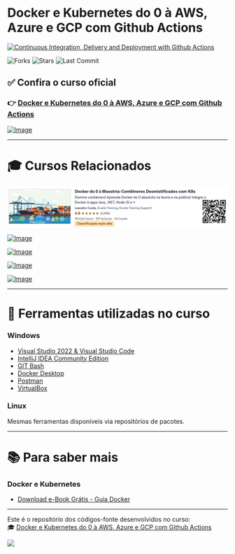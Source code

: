 # Docker e Kubernetes do 0 à AWS, Azure e GCP com Github Actions

[![Continuous Integration, Delivery and Deployment with Github Actions](https://github.com/leandrocgsi/docker-and-kubernetes-from-0-to-aws-azure-and-gcp/actions/workflows/continuous-deployment.yml/badge.svg)](https://github.com/leandrocgsi/docker-and-kubernetes-from-0-to-aws-azure-and-gcp/actions/workflows/continuous-deployment.yml)

![Forks](https://img.shields.io/github/forks/leandrocgsi/docker-and-kubernetes-from-0-to-aws-azure-and-gcp)
![Stars](https://img.shields.io/github/stars/leandrocgsi/docker-and-kubernetes-from-0-to-aws-azure-and-gcp)
![Last Commit](https://img.shields.io/github/last-commit/leandrocgsi/docker-and-kubernetes-from-0-to-aws-azure-and-gcp)

## ✅ Confira o curso oficial
### 👉 [Docker e Kubernetes do 0 à AWS, Azure e GCP com Github Actions](https://www.udemy.com/course/docker-para-amazon-aws-implante-aplicacoes-java-e-net/?couponCode=GTHB_FLASH_SALE2021)

[![Image](https://github.com/leandrocgsi/RestWithSpringBootUdemy/blob/master/Images/docker_para_amazon_aws_implante_apps_java_e_dot_net_com_travis_ci.png?raw=true "Docker e Kubernetes do 0 à AWS, Azure e GCP com Github Actions")](https://www.udemy.com/course/docker-para-amazon-aws-implante-aplicacoes-java-e-net/?couponCode=GTHB_FLASH_SALE2021)

---

# 🎓 Cursos Relacionados

[![Image](https://github.com/leandrocgsi/RestWithSpringBootUdemy/blob/master/Images/docker_do_zero_a_maestria_conteinerizacao_desmistificada.png?raw=true "Docker do Zero à Maestria - Contêinerização Desmistificada")](https://www.udemy.com/course/docker-do-zero-a-maestria-conteinerizacao-desmistificada/?couponCode=GTHB_FLASH_SALE2021)

[![Image](https://github.com/leandrocgsi/RestWithSpringBootUdemy/blob/master/Images/microservices.png?raw=true "Microservices do 0 à GCP com Spring Boot, Kubernetes e Docker")](https://www.udemy.com/course/microservices-do-0-a-gcp-com-spring-boot-kubernetes-e-docker/?couponCode=GTHB_FLASH_SALE2021)

[![Image](https://github.com/leandrocgsi/RestWithSpringBootUdemy/blob/master/Images/microservices_.net6.png?raw=true "Arquitetura de Microsserviços do 0 com ASP.NET, .NET 6 e C#")](https://www.udemy.com/course/microservices-do-0-a-gcp-com-dot-net-6-kubernetes-e-docker/?couponCode=GTHB_FLASH_SALE2021)

[![Image](https://github.com/leandrocgsi/RestWithSpringBootUdemy/blob/master/Images/rest_apis_restful_do_0_a_nuvem_com_asp_net_core_e_docker.png?raw=true "ASP.NET 2026: Do Zero à Microsoft Azure e Google Cloud com .NET, Docker e Kubernetes")](https://www.udemy.com/course/restful-apis-do-0-a-nuvem-com-aspnet-core-e-docker/?couponCode=GTHB_FLASH_SALE2021)

[![Image](https://github.com/leandrocgsi/RestWithSpringBootUdemy/blob/master/Images/rest_apis_restful_do_0_à_nuvem_com_spring_boot_2_e_docker.png?raw=true "Spring Boot 2025: REST API's RESTful do 0 à AWS e GCP com Java, Docker e Kubernetes")](https://www.udemy.com/course/restful-apis-do-0-a-nuvem-com-springboot-e-docker/?couponCode=GTHB_FLASH_SALE2021)

---

# 🧰 Ferramentas utilizadas no curso

### Windows
* [Visual Studio 2022 & Visual Studio Code](https://visualstudio.microsoft.com/pt-br/downloads/)
* [IntelliJ IDEA Community Edition](https://www.jetbrains.com/idea/download/)
* [GIT Bash](https://git-scm.com/downloads)
* [Docker Desktop](https://www.docker.com/products/docker-desktop/)
* [Postman](https://www.postman.com/downloads/)
* [VirtualBox](https://www.virtualbox.org/wiki/Downloads)

### Linux
Mesmas ferramentas disponíveis via repositórios de pacotes.

---

# 📚 Para saber mais

### Docker e Kubernetes
* [Download e-Book Grátis - Guia Docker](https://pub.erudio.com.br/guia-docker)

---

Este é o repositório dos códigos-fonte desenvolvidos no curso:  
🎓 [Docker e Kubernetes do 0 à AWS, Azure e GCP com Github Actions](https://www.udemy.com/course/docker-para-amazon-aws-implante-aplicacoes-java-e-net/?couponCode=GTHB_FLASH_SALE2021)

[<img src="https://github.com/leandrocgsi/RestWithASP-NETUdemy/blob/master/Images/udemy.png?raw=true" width="120">](https://www.udemy.com/course/docker-para-amazon-aws-implante-aplicacoes-java-e-net/?couponCode=GTHB_FLASH_SALE2021)
